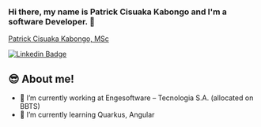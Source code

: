 ### Hi there, my name is Patrick Cisuaka Kabongo and I'm a software Developer. 👋

<script type="text/javascript" src="https://platform.linkedin.com/badges/js/profile.js" async defer></script>
<div class="LI-profile-badge"  data-version="v1" data-size="medium" data-locale="pt_BR" data-type="horizontal" data-theme="dark" data-vanity="patrick-cisuaka-kabongo-msc-8ba491127"><a class="LI-simple-link" href='https://br.linkedin.com/in/patrick-cisuaka-kabongo-msc-8ba491127?trk=profile-badge'>Patrick Cisuaka Kabongo, MSc</a></div>

[![Linkedin Badge](https://img.shields.io/badge/-Patrick%20Kabongo-18186f?style=flat-square&logo=Linkedin&logoColor=white&link=https://www.linkedin.com/in/patrick-cisuaka-kabongo-msc-8ba491127/)](https://www.linkedin.com/in/patrick-cisuaka-kabongo-msc-8ba491127/) 

## :sunglasses: About me!
- 🔭 I’m currently working at Engesoftware – Tecnologia S.A. (allocated on BBTS)
- 🌱 I’m currently learning Quarkus, Angular
<!--
**marcuspaulo/marcuspaulo** is a ✨ _special_ ✨ repository because its `README.md` (this file) appears on your GitHub profile.

Here are some ideas to get you started:

- 🔭 I’m currently working at Engesoftware – Tecnologia S.A. (allocated on BBTS)
- 🌱 I’m currently learning Quarkus, Angular
- 👯 I’m looking to collaborate on ...
- 🤔 I’m looking for help with ...
- 💬 Ask me about ...
- 📫 How to reach me: ...
- 😄 Pronouns: ...
- ⚡ Fun fact: ...
-->
